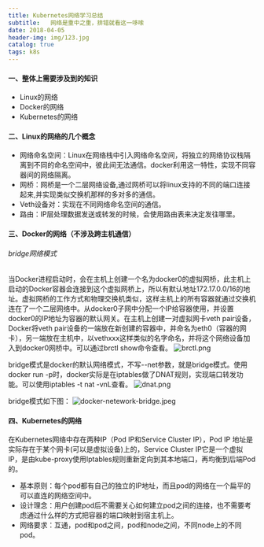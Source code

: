 ```yaml
---
title: Kubernetes网络学习总结
subtitle:   网络是重中之重，排错就看这一哆嗦
date: 2018-04-05
header-img: img/123.jpg
catalog: true
tags: k8s
---
```

#### 一、整体上需要涉及到的知识
* Linux的网络
* Docker的网络
* Kubernetes的网络

#### 二、Linux的网络的几个概念
* 网络命名空间：Linux在网络栈中引入网络命名空间，将独立的网络协议栈隔离到不同的命名空间中，彼此间无法通信。docker利用这一特性，实现不同容器间的网络隔离。
* 网桥：网桥是一个二层网络设备,通过网桥可以将linux支持的不同的端口连接起来,并实现类似交换机那样的多对多的通信。
* Veth设备对：实现在不同网络命名空间的通信。
* 路由：IP层处理数据发送或转发的时候，会使用路由表来决定发往哪里。

#### 三、Docker的网络（不涉及跨主机通信）

###### bridge网络模式
当Docker进程启动时，会在主机上创建一个名为docker0的虚拟网桥，此主机上启动的Docker容器会连接到这个虚拟网桥上，所以有默认地址172.17.0.0/16的地址。虚拟网桥的工作方式和物理交换机类似，这样主机上的所有容器就通过交换机连在了一个二层网络中。从docker0子网中分配一个IP给容器使用，并设置docker0的IP地址为容器的默认网关。在主机上创建一对虚拟网卡veth pair设备，Docker将veth pair设备的一端放在新创建的容器中，并命名为eth0（容器的网卡），另一端放在主机中，以vethxxx这样类似的名字命名，并将这个网络设备加入到docker0网桥中。可以通过brctl show命令查看。
![brctl.png](http://q7mj5531m.bkt.clouddn.com/brctl.png)

bridge模式是docker的默认网络模式，不写--net参数，就是bridge模式。使用docker run -p时，docker实际是在iptables做了DNAT规则，实现端口转发功能。可以使用iptables -t nat -vnL查看。
![dnat.png](http://q7mj5531m.bkt.clouddn.com/dnat.png)

bridge模式如下图：
![docker-netework-bridge.jpeg](http://q7mj5531m.bkt.clouddn.com/docker-netework-bridge.jpeg)



#### 四、Kubernetes的网络
在Kubernetes网络中存在两种IP（Pod IP和Service Cluster IP），Pod IP 地址是实际存在于某个网卡(可以是虚拟设备)上的，Service Cluster IP它是一个虚拟IP，是由kube-proxy使用Iptables规则重新定向到其本地端口，再均衡到后端Pod的。
* 基本原则：每个pod都有自己的独立的IP地址，而且pod的网络在一个扁平的可以直连的网络空间中。
* 设计理念：用户创建pod后不需要关心如何建立pod之间的连接，也不需要考虑通过什么样的方式把容器的端口映射到宿主机上。
* 网络要求：互通，pod和pod之间，pod和node之间，不同node上的不同pod。
